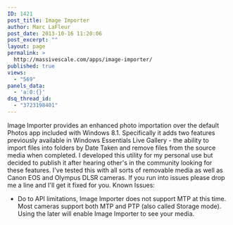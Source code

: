 ```yaml
---
ID: 1421
post_title: Image Importer
author: Marc LaFleur
post_date: 2013-10-16 11:20:06
post_excerpt: ""
layout: page
permalink: >
  http://massivescale.com/apps/image-importer/
published: true
views:
  - "569"
panels_data:
  - 'a:0:{}'
dsq_thread_id:
  - "3723198401"
---
```

Image Importer provides an enhanced photo importation over the default Photos app included with Windows 8.1. Specifically it adds two features previously available in Windows Essentials Live Gallery - the ability to import files into folders by Date Taken and remove files from the source media when completed. I developed this utility for my personal use but decided to publish it after hearing other's in the community looking for these features. I've tested this with all sorts of removable media as well as Canon EOS and Olympus DLSR cameras. If you run into issues please drop me a line and I'll get it fixed for you. Known Issues:

<ul>
    <li>Do to API limitations, Image Importer does not support MTP at this time. Most cameras support both MTP and PTP (also called Storage mode). Using the later will enable Image Importer to see your media.</li>
</ul>

<img class="ngg_displayed_gallery mceItem aligncenter" src="http://massivescale.azurewebsites.net/nextgen-attach_to_post/preview/id--1436" alt="" />